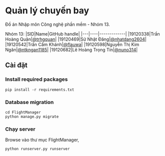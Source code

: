 # Quản lý chuyến bay
Đồ án Nhập môn Công nghệ phần mềm - Nhóm 13.

Nhóm 13:
|SID|Name|GitHub handle|
|---|----|-------------|
|19120338|Trần Hoàng Quân|[@trhgquan](https://github.com/trhgquan)|
|19120469|Sử Nhật Đăng|[@nhatdang2604](https://github.com/nhatdang2604)|
|19120542|Trần Cẩm Khánh|[@flauwa](https://github.com/flauwa)|
|19120598|Nguyễn Thị Kim Ngân|[@ntkngan1185](https://github.com/ntkngan1185)|
|19120682|Lê Hoàng Trọng Tín|[@nuno314](https://github.com/nuno314)|



## Cài đặt
### Install required packages
```
pip install -r requirements.txt
```

### Database migration
```
cd FlightManager
python manage.py migrate
```

### Chạy server
Browse vào thư mục FlightManager,
```
python runserver.py runserver
```
